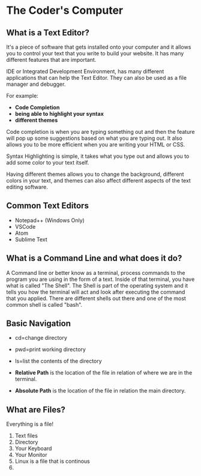 # The Coder's Computer

## What is a Text Editor?

It's a piece of software that gets installed onto your computer and it allows you to control your text that you write to build your website. It has many different features that are important. 

IDE or Integrated Development Environment, has many different applications that can help the Text Editor. They can also be used as a file manager and debugger. 

For example:
- **Code Completion**
- **being able to highlight your syntax**
- **different themes**

Code completion is when you are typing something out and then the feature will pop up some suggestions based on what you are typing out. It also allows you to be more efficient when you are writing your HTML or CSS.

Syntax Highlighting is simple, it takes what you type out and allows you to add some color to your text itself. 

Having different themes allows you to change the background, different colors in your text, and themes can also affect different aspects of the text editing software. 

## Common Text Editors
* Notepad++ (Windows Only)
* VSCode 
* Atom
* Sublime Text

## What is a Command Line and what does it do?

A Command line or better know as a terminal, process commands to the program you are using in the form of a text. Inside of that terminal, you have what is called "The Shell". The Shell is part of the operating system and it tells you how the terminal will act and look after executing the command that you applied. There are different shells out there and one of the most common shell is called "bash".

## Basic Navigation
- cd=change directory
- pwd=print working directory
- ls=list the contents of the directory

- **Relative Path** is the location of the file in relation of where we are in the terminal.
- **Absolute Path** is the location of the file in relation the main directory.

## What are Files?

Everything is a file!

1. Text files
2. Directory 
3. Your Keyboard
4. Your Monitor
5. Linux is a file that is continous 
6. 

